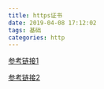 ```yaml
---
title: https证书
date: 2019-04-08 17:12:02
tags: 基础
categories: http
---
```


[参考链接1](https://blog.csdn.net/liuchunming033/article/details/48470575)

[参考链接2](http://www.voidcn.com/article/p-kzssypus-xq.html)

